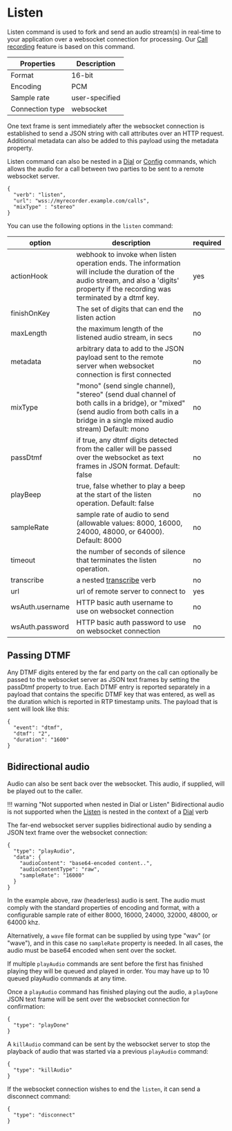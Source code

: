 # Listen

Listen command is used to fork and send an audio stream(s) in real-time to your application over a websocket connection for processing. Our [Call recording]() feature is based on this command.

| Properties | Description  | 
| --------------- | ------------ |
|Format | 16-bit |
|Encoding| PCM |
|Sample rate| user-specified |
|Connection type| websocket|

One text frame is sent immediately after the websocket connection is established to send a JSON string with call attributes over an HTTP request. Additional metadata can also be added to this payload using the metadata property.

Listen command can also be nested in a [Dial]() or [Config]() commands, which allows the audio for a call between two parties to be sent to a remote websocket server.

```
{
  "verb": "listen",
  "url": "wss://myrecorder.example.com/calls",
  "mixType" : "stereo"
}
```

You can use the following options in the `listen` command:

| option          | description  | required   |
| --------------- | ------------ | ---------- |
| actionHook      | webhook to invoke when listen operation ends. The information will include the duration of the audio stream, and also a 'digits' property if the recording was terminated by a dtmf key. | yes        |
| finishOnKey     | The set of digits that can end the listen action | no         |
| maxLength       | the maximum length of the listened audio stream, in secs | no         |
| metadata        | arbitrary data to add to the JSON payload sent to the remote server when websocket connection is first connected | no         |
| mixType         | "mono" (send single channel), "stereo" (send dual channel of both calls in a bridge), or "mixed" (send audio from both calls in a bridge in a single mixed audio stream) Default: mono   | no         |
| passDtmf        | if true, any dtmf digits detected from the caller will be passed over the websocket as text frames in JSON format. Default: false | no         |
| playBeep        | true, false whether to play a beep at the start of the listen operation. Default: false | no         |
| sampleRate      | sample rate of audio to send (allowable values: 8000, 16000, 24000, 48000, or 64000). Default: 8000 | no         |
| timeout         | the number of seconds of silence that terminates the listen operation. | no         |
| transcribe      | a nested [transcribe]() verb | no         |
| url             | url of remote server to connect to | yes        |
| wsAuth.username | HTTP basic auth username to use on websocket connection | no         |
| wsAuth.password | HTTP basic auth password to use on websocket connection | no |


## Passing DTMF

Any DTMF digits entered by the far end party on the call can optionally be passed to the websocket server as JSON text frames by setting the passDtmf property to true. Each DTMF entry is reported separately in a payload that contains the specific DTMF key that was entered, as well as the duration which is reported in RTP timestamp units. The payload that is sent will look like this:

```
{
  "event": "dtmf",
  "dtmf": "2",
  "duration": "1600"
}
```

## Bidirectional audio
Audio can also be sent back over the websocket. This audio, if supplied, will be played out to the caller. 

!!! warning "Not supported when nested in Dial or Listen"
    Bidirectional audio is not supported when the [Listen]() is nested in the context of a [Dial]() verb

The far-end websocket server supplies bidirectional audio by sending a JSON text frame over the websocket connection:

```
{
  "type": "playAudio",
  "data": {
    "audioContent": "base64-encoded content..",
    "audioContentType": "raw",
    "sampleRate": "16000"
  }
}
```

In the example above, raw (headerless) audio is sent. The audio must comply with the standard properties of encoding and format, with a configurable sample rate of either 8000, 16000, 24000, 32000, 48000, or 64000 khz. 

Alternatively, a `wave` file format can be supplied by using type "wav" (or "wave"), and in this case no `sampleRate` property is needed. In all cases, the audio must be base64 encoded when sent over the socket.

If multiple `playAudio` commands are sent before the first has finished playing they will be queued and played in order. You may have up to 10 queued playAudio commands at any time.

Once a `playAudio` command has finished playing out the audio, a `playDone` JSON text frame will be sent over the websocket connection for confirmation:

```
{
  "type": "playDone"
}
```

A `killAudio` command can be sent by the websocket server to stop the playback of audio that was started via a previous `playAudio` command:

```
{
  "type": "killAudio"
}
```

If the websocket connection wishes to end the `listen`, it can send a disconnect command:

```
{
  "type": "disconnect"
}
```